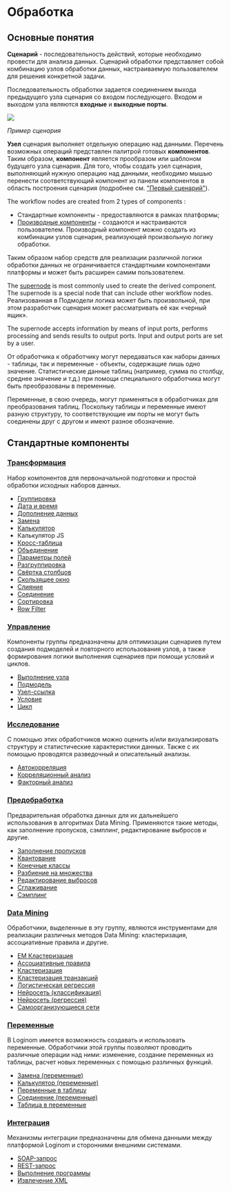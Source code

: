 # Обработка

## Основные понятия

**Сценарий** - последовательность действий, которые необходимо провести для анализа данных. Сценарий обработки представляет собой комбинацию узлов обработки данных, настраиваемую пользователем для решения конкретной задачи.

Последовательность обработки задается соединением выхода предыдущего узла сценария со входом последующего. Входом и выходом узла являются **входные** и **выходные порты**.

![](../quick-start/readme-1.png)

*Пример сценария*

**Узел** сценария выполняет отдельную операцию над данными. Перечень возможных операций представлен палитрой готовых **компонентов**. Таким образом, **компонент** является прообразом или шаблоном будущего узла сценария. Для того, чтобы создать узел сценария, выполняющий нужную операцию над данными, необходимо мышью перенести соответствующий компонент из панели компонентов в область построения сценария (подробнее см. ["Первый сценарий"](../quick-start/first-scenario.md)).

The workflow nodes are created from 2 types of components :

* Стандартные компоненты - предоставляются в рамках платформы;
* [Производные компоненты](../scenario/derived-component.md) - создаются и настраиваются пользователем. Производный компонент можно создать из комбинации узлов сценария, реализующей произвольную логику обработки.

Таким образом набор средств для реализации различной логики обработки данных не ограничивается стандартными компонентами платформы и может быть расширен самим пользователем.

The [supernode](./control/submodel.md) is most commonly used to create the derived component. The supernode is a special node that can include other workflow nodes. Реализованная в Подмодели логика может быть произвольной, при этом разработчик сценария может рассматривать её как «черный ящик».

The supernode accepts information by means of input ports, performs processing and sends results to output ports. Input and output ports are set by a user.

От обработчика к обработчику могут передаваться как наборы данных - таблицы, так и переменные - объекты, содержащие лишь одно значение. Статистические данные таблиц (например, сумма по столбцу, среднее значение и т.д.) при помощи специального обработчика могут быть преобразованы в переменные.

Переменные, в свою очередь, могут применяться в обработчиках для преобразования таблиц. Поскольку таблицы и переменные имеют разную структуру, то соответствующие им порты не могут быть соединены друг с другом и имеют разное обозначение.

## Стандартные компоненты

### [Трансформация](./transformation/README.md)

Набор компонентов для первоначальной подготовки и простой обработки исходных наборов данных.

* [Группировка](./transformation/grouping.md)
* [Дата и время](./transformation/trans-datatime/README.md)
* [Дополнение данных](./transformation/supplementation.md)
* [Замена](./transformation/substitution/README.md)
* [Калькулятор](./transformation/calc/README.md)
* Калькулятор JS
* [Кросс-таблица](./transformation/cross-table.md)
* [Объединение](./transformation/union.md)
* [Параметры полей](./transformation/fields-parameters.md)
* [Разгруппировка](./transformation/ungrouping.md)
* [Свёртка столбцов](./transformation/rollup-columns.md)
* [Скользящее окно](./transformation/sliding-window.md)
* [Слияние](./transformation/join/README.md)
* [Соединение](./transformation/addition.md)
* [Сортировка](./transformation/sorting.md)
* [Row Filter](./transformation/row-filter/README.md)

### [Управление](./control/README.md)

Компоненты группы предназначены для оптимизации сценариев путем создания подмоделей и повторного использования узлов, а также формирования логики выполнения сценариев при помощи условий и циклов.

* [Выполнение узла](./control/execute-node.md)
* [Подмодель](./control/submodel.md)
* [Узел-ссылка](./control/unit-link.md)
* [Условие](./control/condition.md)
* [Цикл](./control/cycle.md)

### [Исследование](./scrutiny/README.md)

С помощью этих обработчиков можно оценить и/или визуализировать структуру и статистические характеристики данных. Также с их помощью проводятся разведочный и описательный анализы.

* [Автокорреляция](./scrutiny/autocorrelation.md)
* [Корреляционный анализ](./scrutiny/correlation-analysis.md)
* [Факторный анализ](./scrutiny/factor-analysis.md)

### [Предобработка](./preprocessing/README.md)

Предварительная обработка данных для их дальнейшего использования в алгоритмах Data Mining. Применяются такие методы, как заполнение пропусков, сэмплинг, редактирование выбросов и другие.

* [Заполнение пропусков](./preprocessing/filling-omissions.md)
* [Квантование](./preprocessing/quantization.md)
* [Конечные классы](./preprocessing/fine-classes.md)
* [Разбиение на множества](./preprocessing/separating-to-multiplicity.md)
* [Редактирование выбросов](./preprocessing/editing-of-emissions.md)
* [Сглаживание](./preprocessing/smoothing.md)
* [Сэмплинг](./preprocessing/sampling.md)

### [Data Mining](./datamining/README.md)

Обработчики, выделенные в эту группу, являются инструментами для реализации различных методов Data Mining: кластеризация, ассоциативные правила и другие.

* [EM Кластеризация](./datamining/em-clustering.md)
* [Ассоциативные правила](./datamining/associative-rules.md)
* [Кластеризация](./datamining/clustering.md)
* [Кластеризация транзакций](./datamining/clustering-transactions.md)
* [Логистическая регрессия](./datamining/logistic-regression/README.md)
* [Нейросеть (классификация)](./datamining/neural-network-classification.md)
* [Нейросеть (регрессия)](./datamining/neural-network-regression.md)
* [Самоорганизующиеся сети](./datamining/self-organizing-network.md)

### [Переменные](./variables/README.md)

В Loginom имеется возможность создавать и использовать переменные. Обработчики этой группы позволяют проводить различные операции над ними: изменение, создание переменных из таблицы, расчет новых переменных с помощью различных функций.

* [Замена (переменные)](./variables/variables-replace.md)
* [Калькулятор (переменные)](./variables/variables-calc.md)
* [Переменные в таблицу](./variables/variables-to-table.md)
* [Соединение (переменные)](./variables/variables-union.md)
* [Таблица в переменные](./variables/variables-from-table.md)

### [Интеграция](./integration/README.md)

Механизмы интеграции предназначены для обмена данными между платформой Loginom и сторонними внешними системами.

* [SOAP-запрос](./integration/soap-request.md)
* [REST-запрос](./integration/rest-request.md)
* [Выполнение программы](./integration/exec-program.md)
* [Извлечение XML](./integration/extracting-xml.md)